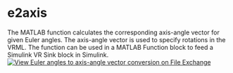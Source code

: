 # e2axis
The MATLAB function calculates the corresponding axis-angle vector for given Euler angles. The axis-angle vector is used to specify rotations in the VRML. The function can be used in a MATLAB Function block to feed a Simulink VR Sink block in Simulink. [![View Euler angles to axis-angle vector conversion on File Exchange](https://www.mathworks.com/matlabcentral/images/matlab-file-exchange.svg)](https://www.mathworks.com/matlabcentral/fileexchange/85063-euler-angles-to-axis-angle-vector-conversion)
